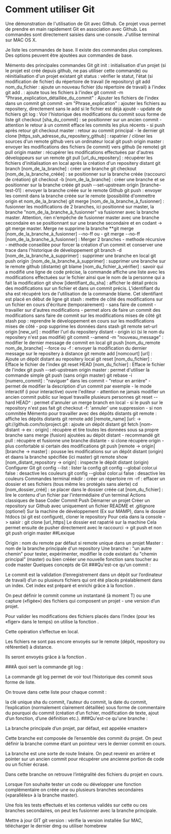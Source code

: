 # Comment utiliser Git

Une démonstration de l'utilisation de Git avec Github. Ce projet vous permet de prendre en main rapidement Git en association avec Github. Les commandes sont directement saisies dans une console. J'utilise terminal sur MAC OS X.

Je liste les commandes de base. Il existe des commandes plus complexes. Des options peuvent être ajoutées aux commandes de base.

Mémento des principales commandes Git
git init : initialisation d'un projet (si le projet est créé depuis github, ne pas utiliser cette commande) ou réinitialisation d'un projet existant
git status : vérifier le statut, l'état (si modification de fichier) du répertoire de travail (le repository)
git add nom_du_fichier : ajoute un nouveau fichier (du répertoire de travail) à l'index
git add . : ajoute tous les fichiers à l'index
git commit -m "Phrase_explication_détaillée_du_commit" : Ajouter les fichiers de l'index dans un commit
git commit -am "Phrase_explication" : ajouter les fichiers au repositery, directement sans le add si le fichier est déjà ajouté - update de fichiers
git log : Voir l'historique des modifications du commit sous forme de liste
git checkout [sha_du_commit] : se positionner sur un ancien commit - attention le retour à un commit efface les commits les plus récents - si push après retour
git checkout master : retour au commit principal - le dernier
git clone [https_ssh_adresse_du_repositery_github] : rapatrier / clôner les sources d'un remote github vers un ordinateur local
git push origin master : envoyer les modifications des fichiers (le commit) vers github (le remote)
git pull origin master : récupérer les modifications effectuées par d'autres développeurs sur un remote
git pull [url_du_repositery] : récupérer les fichiers d'initialisation en local après la création d'un repositery distant
git branch [nom_de_la_branche] : créer une branche
git checkout [nom_de_la_branche_créée] : se positionner sur la branche créée (raccourci de création)
git checkout -b [nom_de_la_branche] : créer une branche et se positionner sur la branche créée
git push --set-upstream origin [branche-test-01] : envoyer la branche créée sur le remote Github
git push : envoyer les commit dans la branche créée sur le remote (possibilité d'ommettre origin et nom_de_la_branche)
git merge [nom_de_la_branche_à_fusionner] : fusionner les modifications de 2 branches, ici positionné sur master, la branche "nom_de_la_branche_à_fusionner" va fusionner avec la branche master. Attention, rien n'empêche de fusionner master avec une branche secondaire en se positionnant sur une branche secondaire et en codant -> git merge master. Merge ne supprime la branche
**git merge [nom_de_la_branche_à_fusionner] --no-ff ou - git merge --no-ff [nom_de_la_branche_à_fusionner] : Merger 2 branches - methode récursive - méthode conseillée pour forcer la création d'un commit et conserver une trace dans l'historique de développement
git branch -d [nom_de_la_branche_à_supprimer] : supprimer une branche en local
git push origin :[nom_de_la_branche_à_supprimer] : supprimer une branche sur le remote github (distante)
git blame [nom_du_fichier_à_vérifier] : savoir qui a modifié une ligne de code précise, la commande affiche une liste avec les modifications effectuées sur le fichier ainsi que le nom de la personne qui a fait la modification
git show [identifiant_du_sha] : afficher le détail précis des modifications sur un fichier et dans un commit précis. L'identifiant du sha est récupéré lors de l'utilisation de la commande blame. Cet identifiant est placé en début de ligne
git stash : mettre de côté des modifications sur un fichier en cours d'écriture (temporairement) - sans faire de commit - travailler sur d'autres modifications - permet alors de faire un commit des modifications sans faire de commit sur les modifications mises de côté
git stash pop : reprendre le développement en cours sur les modifications mises de côté - pop supprime les données dans stash
git remote set-url origin [new_url] : modifier l'url du repositery distant - origin ici (si le nom du repositery n'est pas modifié)
git commit --amend -m "nouveau_message" : modifier le dernier message de commit en local
git push [nom_du_remote nom_de_branche] --force ou -f : envoyer la modification du dernier message sur le repositery à distance
git remote add [nomcourt] [url] : Ajoute un dépôt distant au repositery local
git reset [nom_du_fichier] : Efface le fichier de l'index
git reset HEAD [nom_du_fichier] : Efface le fichier de l'index
git push --set-upstream origin master : permet d'utiliser la commande simple git push (sans origin master)
git rebase -i [numero_commit] : "naviguer" dans les commit - "retour en arrière" - permet de modifier la description d'un commit par exemple - le mode interactif (i pour interactive) ouvre l'editeur - attention ne jamais modifier un ancien commit public sur lequel travaille plusieurs personnes
git reset --hard HEAD^ : permet d'annuler un merge branch en local - si le push sur le repository n'est pas fait
git checkout -f: 'annuler' une suppression - si non commitée
Mémento pour travailler avec des dépôts distants
git remote : affiche les dépôts distants
git remote add [remote_name] [url: -> git://github.com/to/project.git : ajoute un dépôt distant
git fetch [nom-distant -> ex : origin] : récupère et tire toutes les données sous sa propre branche sans merge (fusion) ajoutées au dépôt distant - recommandé
git pull : récupère et fusionne une branche distante - si clone récupère origin - plus confortable si certain des modifications
git push [remote -> origin] [branche -> master] : pousse les modifications sur un dépôt distant (origin) et daans la branche spécifiée (ici master)
git remote show [nom_distant_repository -> origin] : inspecte le dépôt distant (origin)
Configurer Git
git config --list : lister la config
git config --global color.ui false : desactive les couleurs
git config --global color.ui false : desactive les couleurs
Commandes terminal
mkdir : créer un répertoire
rm -rf : effacer un dossier et ses fichiers (tous même les protégés sans alerte)
cd [nom_dossier_créé] : se placer dans le dossier créée
cat [nom_du_fichier] : lire le contenu d'un fichier par l'intermédiaire d'un terminal
Actions classiques de base
Coder
Commit
Push
Démarrer un projet
Créer un repository sur Github avec uniquement un fichier README et .gitignore (optionel)
Sur la machine de développement (Ex sur MAMP), dans le dossier htdocs (si git est configuré), cloner le repository
Pour cela dans la console -> saisir : git clone [url_https]
Le dossier est rapatrié sur la machine
Cela permet ensuite de pusher directement avec le raccourci -> git push et non git push origin master
##Lexique

Origin : nom du remote par défaut si remote unique dans un projet
Master : nom de la branche principale d'un repository
Une branche : "un autre chemin" pour tester, expérimenter, modifier le code existant du "chemin principal" (master) ou bien crééer une nouvelle fonction sans toucher au code master
Quelques concepts de Git
###Qu'est-ce qu'un commit :

Le commit est la validation (l’enregistrement dans un dépôt sur l’ordinateur de travail) d’un ou plusieurs fichiers qui ont été placés préalablement dans un index. Cet index est préparé et enrichi grâce à la fonction .

On peut définir le commit comme un instantané (à moment T) ou une capture («figée») des fichiers qui composent un projet - une version d’un projet.

Pour valider les modifications des fichiers placés dans l’index (pour les «figer» dans le temps) on utilise la fonction .

Cette opération s’effectue en local.

Les fichiers ne sont pas encore envoyés sur le remote (dépôt, repository ou référentiel) à distance.

Ils seront envoyés grâce à la fonction .

###À quoi sert la commande git log :

La commande git log permet de voir tout l’historique des commit sous forme de liste.

On trouve dans cette liste pour chaque commit :

la clé unique sha du commit,
l’auteur du commit,
la date du commit,
l’explication (normalement clairement détaillée) sous forme de commentaire du pourquoi du commit (création d’un fichier, modification de texte, ajout d’un fonction, d’une définition etc.).
###Qu'est-ce qu'une branche :

La branche principale d’un projet, par défaut, est appelée «master»

Cette branche est composée de l’ensemble des commit du projet. On peut définir la branche comme étant un pointeur vers le dernier commit en cours.

La branche est une sorte de route linéaire. On peut revenir en arrière et pointer sur un ancien commit pour récupérer une ancienne portion de code ou un fichier écrasé.

Dans cette branche on retrouve l’intégralité des fichiers du projet en cours.

Lorsque l’on souhaite tester un code ou développer une fonction complémentaire on créée une ou plusieurs branches secondaires («parallèles» à la branche master).

Une fois les tests effectués et les contenus validés sur cette ou ces branches secondaires, on peut les fusionner avec la branche principale.

Mettre à jour GIT
git version : vérifie la version installée
Sur MAC, télécharger le dernier dmg ou utiliser homebrew
